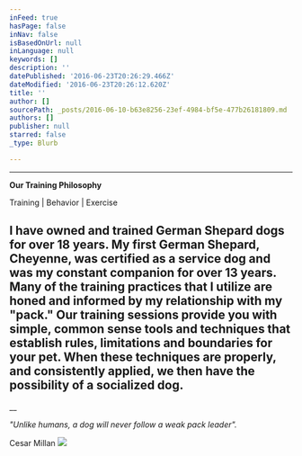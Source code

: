 ```yaml
---
inFeed: true
hasPage: false
inNav: false
isBasedOnUrl: null
inLanguage: null
keywords: []
description: ''
datePublished: '2016-06-23T20:26:29.466Z'
dateModified: '2016-06-23T20:26:12.620Z'
title: ''
author: []
sourcePath: _posts/2016-06-10-b63e8256-23ef-4984-bf5e-477b26181809.md
authors: []
publisher: null
starred: false
_type: Blurb

---
```

****

**Our Training Philosophy**

Training | Behavior | Exercise

## I have owned and trained German Shepard dogs for over 18 years. My first German Shepard, Cheyenne, was certified as a service dog and was my constant companion for over 13 years. Many of the training practices that I utilize are honed and informed by my relationship with my "pack." Our training sessions provide you with simple, common sense tools and techniques that establish rules, limitations and boundaries for your pet. When these techniques are properly, and consistently applied, we then have the possibility of a socialized dog.

__

_"Unlike humans, a dog will never follow a weak pack leader"._

Cesar Millan
![](https://s3-us-west-2.amazonaws.com/the-grid-img/p/6e34d8c31a73b8f0ac0e2d5bb725101662f750e2.jpg)